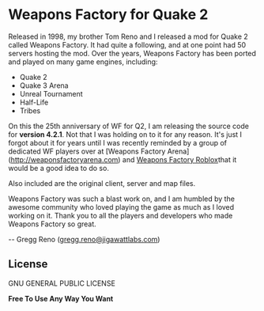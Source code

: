 # Weapons Factory for Quake 2

Released in 1998, my brother Tom Reno and I released a mod for Quake 2 called Weapons Factory. It had quite a following, and at one point had 50 servers hosting the mod.  Over the years, Weapons Factory has been ported and played on many game engines, including:

 - Quake 2
 - Quake 3 Arena
 - Unreal Tournament
 - Half-Life
 - Tribes

On this the 25th anniversary of WF for Q2, I am releasing the source code for **version 4.2.1**.  Not that I was holding on to it for any reason.  It's just I forgot about it for years until I was recently reminded by a group of dedicated WF players over at [Weapons Factory Arena] (http://weaponsfactoryarena.com) and [Weapons Factory Roblox](https://www.weaponsfactoryroblox.com/)that it would be a good idea to do so.

Also included are the original client, server and map files.

Weapons Factory was such a blast work on, and I am humbled by the awesome community who loved playing the game as much as I loved working on it.  Thank you to all the players and developers who made Weapons Factory so great.

-- Gregg Reno (gregg.reno@jigawattlabs.com)

## License

GNU GENERAL PUBLIC LICENSE

**Free To Use Any Way You Want**

